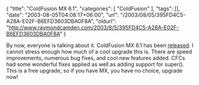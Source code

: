 {
	"title": "ColdFusion MX 6.1",
	"categories": [
		"ColdFusion"
	],
	"tags": [],
	"date": "2003-08-05T04:08:17+06:00",
	"url": "/2003/08/05/395FD4C5-A28A-E02F-B6EFD3603DBA0F8A",
	"oldurl": "http://www.raymondcamden.com/2003/8/5/395FD4C5-A28A-E02F-B6EFD3603DBA0F8A"
}

By now, everyone is talking about it. ColdFusion MX 6.1 has been <a href="http://www.macromedia.com/cfusion/resourcecenter/cfmx_survey.cfm?pagename=cfmx%20updater">released</a>. I cannot stress enough how much of a cool upgrade this is. There are speed improvements, numerous bug fixes, and cool new features added. CFCs had some wonderful fixes applied as well as adding support for super(). This is a free upgrade, so if you have MX, you have no choice, upgrade now!